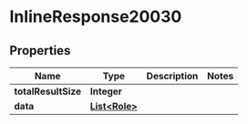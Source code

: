 

# InlineResponse20030

## Properties

Name | Type | Description | Notes
------------ | ------------- | ------------- | -------------
**totalResultSize** | **Integer** |  | 
**data** | [**List&lt;Role&gt;**](Role.md) |  | 



